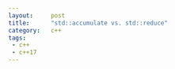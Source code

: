 ```yaml
---
layout:     post
title:      "std::accumulate vs. std::reduce"
category:   c++
tags:
 - c++
 - c++17
---
```


